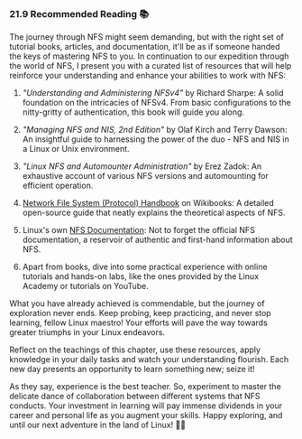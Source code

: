 ### 21.9 Recommended Reading 📚

The journey through NFS might seem demanding, but with the right set of tutorial books, articles, and documentation, it'll be as if someone handed the keys of mastering NFS to you. In continuation to our expedition through the world of NFS, I present you with a curated list of resources that will help reinforce your understanding and enhance your abilities to work with NFS:

1. _"Understanding and Administering NFSv4"_ by Richard Sharpe: A solid foundation on the intricacies of NFSv4. From basic configurations to the nitty-gritty of authentication, this book will guide you along.

2. _"Managing NFS and NIS, 2nd Edition"_ by Olaf Kirch and Terry Dawson: An insightful guide to harnessing the power of the duo - NFS and NIS in a Linux or Unix environment.

3. _"Linux NFS and Automounter Administration"_ by Erez Zadok: An exhaustive account of various NFS versions and automounting for efficient operation.

4. [Network File System (Protocol) Handbook](https://en.wikibooks.org/wiki/Network_File_System_(protocol)) on Wikibooks: A detailed open-source guide that neatly explains the theoretical aspects of NFS.

5. Linux's own [NFS Documentation](https://www.tldp.org/HOWTO/NFS-HOWTO/): Not to forget the official NFS documentation, a reservoir of authentic and first-hand information about NFS.

6. Apart from books, dive into some practical experience with online tutorials and hands-on labs, like the ones provided by the Linux Academy or tutorials on YouTube.

What you have already achieved is commendable, but the journey of exploration never ends. Keep probing, keep practicing, and never stop learning, fellow Linux maestro! Your efforts will pave the way towards greater triumphs in your Linux endeavors.

Reflect on the teachings of this chapter, use these resources, apply knowledge in your daily tasks and watch your understanding flourish. Each new day presents an opportunity to learn something new; seize it!

As they say, experience is the best teacher. So, experiment to master the delicate dance of collaboration between different systems that NFS conducts. Your investment in learning will pay immense dividends in your career and personal life as you augment your skills. Happy exploring, and until our next adventure in the land of Linux! 🐧🚀